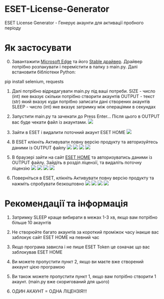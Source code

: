# ESET-License-Generator
ESET License Generator - Генерує акаунти для активації пробного періоду

# Як застосувати

0. Завантажити [Microsoft Edge](https://www.microsoft.com/uk-ua/edge/home) та його [Stable драйвер](https://developer.microsoft.com/microsoft-edge/tools/webdriver/). Драйвер потрібно розпакувати і перемістити в папку з main.py. Далі встановити бібліотеки Python:

pip install selenium, requests

1. Далі потрібно відредагувати main.py під ваші потреби.
SIZE - число (int) яке вказує скільки потрібно створити акаунтів
OUTPUT - текст (str) який вказує куди потрібно записати дані створених акаунтів
SLEEP - число (int) яке вказує затримку між операціями в секундах

2. Запустити main.py та зачекати до Press Enter...
Після цього в OUTPUT вас буде чекати файл із акаунтами.
![](img/0.png)

3. Зайти в ESET і видалити поточний акаунт ESET HOME
![](img/1.png)

4. В ESET клікніть Активувати повну версію продукту та авторизуйтесь даними із OUTPUT файлу
![](img/2.png)
![](img/3.png)
![](img/4.png)
![](img/5.png)

5. В браузері зайти на сайт [ESET HOME](https://login.eset.com/Login) та авторизуватись даними із OUTPUT файлу.
Зайдіть в розділ ліцензії, та видаліть поточну ліцензію
![](img/6.png)
![](img/7.png)
![](img/8.png)
![](img/9.png)

6. Поверніться в ESET, клікніть Активувати повну версію продукту та нажміть спробувати безкоштовно
![](img/10.png)
![](img/11.png)
![](img/12.png)
![](img/13.png)

# Рекомендації та інформація

1. Затримку SLEEP краще вибирати в межах 1-3 хв, якщо вам потрібно більше 10 акаунтів

2. Не створюйте багато акаунтів за короткий проміжок часу інакше вас заблокує сайт ESET HOME на певний час

3. Якщо програма зависла і не пише ESET Token це означає що вас заблокував ESET HOME

4. Ви можете пропустити пункт 2, якщо ви маєте вже створений аккаунт цією програмою

5. Ви також можете пропустити пункт 1, якщо вам потрібно створити 1 акаунт. (main.py вже скоригований для цього)
6. ОДИН АКАУНТ = ОДНА ЛІЦЕНЗІЯ!!!
